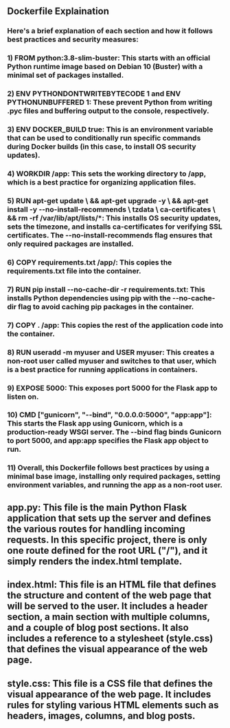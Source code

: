 
## Dockerfile Explaination

### Here's a brief explanation of each section and how it follows best practices and security measures:

### 1) FROM python:3.8-slim-buster: This starts with an official Python runtime image based on Debian 10 (Buster) with a minimal set of packages installed.

### 2) ENV PYTHONDONTWRITEBYTECODE 1 and ENV PYTHONUNBUFFERED 1: These prevent Python from writing .pyc files and buffering output to the console, respectively.

### 3) ENV DOCKER_BUILD true: This is an environment variable that can be used to conditionally run specific commands during Docker builds (in this case, to install OS security updates).

### 4) WORKDIR /app: This sets the working directory to /app, which is a best practice for organizing application files.

### 5) RUN apt-get update \ && apt-get upgrade -y \ && apt-get install -y --no-install-recommends \ tzdata \ ca-certificates \ && rm -rf /var/lib/apt/lists/*: This installs OS security updates, sets the timezone, and installs ca-certificates for verifying SSL certificates. The --no-install-recommends flag ensures that only required packages are installed.

### 6) COPY requirements.txt /app/: This copies the requirements.txt file into the container.

### 7) RUN pip install --no-cache-dir -r requirements.txt: This installs Python dependencies using pip with the --no-cache-dir flag to avoid caching pip packages in the container.

### 7) COPY . /app: This copies the rest of the application code into the container.

### 8) RUN useradd -m myuser and USER myuser: This creates a non-root user called myuser and switches to that user, which is a best practice for running applications in containers.

### 9) EXPOSE 5000: This exposes port 5000 for the Flask app to listen on.

### 10) CMD ["gunicorn", "--bind", "0.0.0.0:5000", "app:app"]: This starts the Flask app using Gunicorn, which is a production-ready WSGI server. The --bind flag binds Gunicorn to port 5000, and app:app specifies the Flask app object to run.

### 11) Overall, this Dockerfile follows best practices by using a minimal base image, installing only required packages, setting environment variables, and running the app as a non-root user.







## app.py: This file is the main Python Flask application that sets up the server and defines the various routes for handling incoming requests. In this specific project, there is only one route defined for the root URL ("/"), and it simply renders the index.html template.

## index.html: This file is an HTML file that defines the structure and content of the web page that will be served to the user. It includes a header section, a main section with multiple columns, and a couple of blog post sections. It also includes a reference to a stylesheet (style.css) that defines the visual appearance of the web page.

## style.css: This file is a CSS file that defines the visual appearance of the web page. It includes rules for styling various HTML elements such as headers, images, columns, and blog posts.
